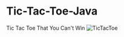 # Tic-Tac-Toe-Java
Tic Tac Toe That You Can't Win
![TicTacToe](https://user-images.githubusercontent.com/61861887/83905411-4db06800-a76a-11ea-93cd-dd2b15a37d7b.jpg)
